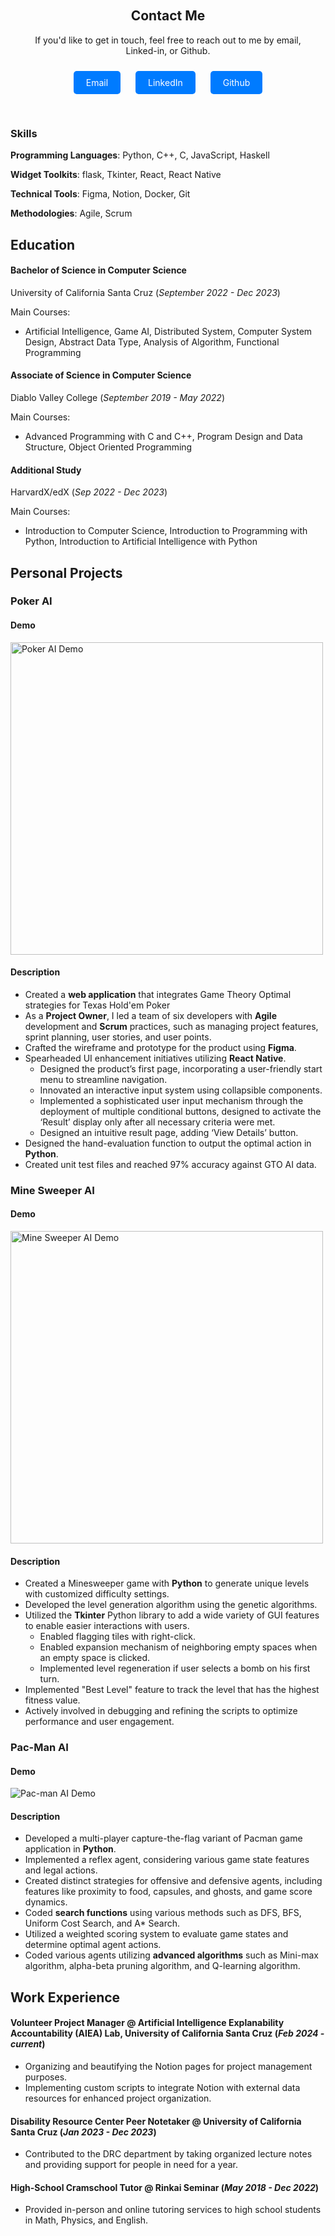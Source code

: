 <div class="contact-section">
    <h2>Contact Me</h2>
    <p>If you'd like to get in touch, feel free to reach out to me by email, Linked-in, or Github. </p>
    <a href="mailto:hayash.jun@gmail.com" class="contact-button">Email</a>
    <a href="https://www.linkedin.com/in/jun-hayashida-a34092244/" class="contact-button">LinkedIn</a>
    <a href="https://github.com/juhayash" class="contact-button">Github</a>
</div>

### Skills
**Programming Languages**: Python, C++, C, JavaScript, Haskell

**Widget Toolkits**: flask, Tkinter, React, React Native

**Technical Tools**: Figma, Notion, Docker, Git

**Methodologies**: Agile, Scrum

## Education		        		
#### Bachelor of Science in Computer Science
University of California Santa Cruz (_September 2022 - Dec 2023_)

Main Courses:
- Artificial Intelligence, Game AI, Distributed System, Computer System Design, Abstract Data Type, Analysis of Algorithm, Functional Programming

#### Associate of Science in Computer Science
Diablo Valley College (_September 2019 - May 2022_)

Main Courses:
- Advanced Programming with C and C++, Program Design and Data Structure, Object Oriented Programming

#### Additional Study
HarvardX/edX (_Sep 2022 - Dec 2023_)

Main Courses:
- Introduction to Computer Science, Introduction to Programming with Python, Introduction to Artificial Intelligence with Python

## Personal Projects
### Poker AI
#### Demo
  <img src="assets/gif/demo1.gif" width="500" alt="Poker AI Demo">


#### Description
- Created a **web application** that integrates Game Theory Optimal strategies for Texas Hold'em Poker
- As a **Project Owner**, I led a team of six developers with **Agile** development and **Scrum** practices, such as managing project features, sprint planning, user stories, and user points.
- Crafted the wireframe and prototype for the product using **Figma**.
- Spearheaded  UI enhancement initiatives utilizing **React Native**.
  * Designed the product’s first page, incorporating a user-friendly start menu to streamline navigation.
  * Innovated an interactive input system using collapsible components.
  * Implemented a sophisticated user input mechanism through the deployment of multiple conditional buttons, designed to activate the ‘Result’ display only after all necessary criteria were met. 
  * Designed an intuitive result page, adding ‘View Details’ button. 
- Designed the hand-evaluation function to output the optimal action in **Python**.
- Created unit test files and reached 97% accuracy against GTO AI data.

### Mine Sweeper AI
#### Demo
  <img src="assets/gif/demo2.gif" width="500" alt="Mine Sweeper AI Demo">


#### Description
- Created a Minesweeper game with **Python** to generate unique levels with customized difficulty settings.
- Developed the level generation algorithm using the genetic algorithms.
- Utilized the **Tkinter** Python library to add a wide variety of GUI features to enable easier interactions with users.
  * Enabled flagging tiles with right-click.
  * Enabled expansion mechanism of neighboring empty spaces when an empty space is clicked. 
  * Implemented level regeneration if user selects a bomb on his first turn.
- Implemented "Best Level" feature to track the level that has the highest fitness value.
- Actively involved in debugging and refining the scripts to optimize performance and user engagement.

### Pac-Man AI
#### Demo
  <img src="assets/gif/demo3.gif" alt="Pac-man AI Demo">

#### Description
- Developed a multi-player capture-the-flag variant of Pacman game application in **Python**.
- Implemented a reflex agent, considering various game state features and legal actions.
- Created distinct strategies for offensive and defensive agents, including features like proximity to food, capsules, and ghosts, and game score dynamics.
- Coded **search functions** using various methods such as DFS, BFS, Uniform Cost Search, and A* Search.
- Utilized a weighted scoring system to evaluate game states and determine optimal agent actions.
- Coded various agents utilizing **advanced algorithms** such as Mini-max algorithm, alpha-beta pruning algorithm, and Q-learning algorithm.


## Work Experience
#### Volunteer Project Manager @ Artificial Intelligence Explanability Accountability (AIEA) Lab, University of California Santa Cruz (_Feb 2024 - current_)
- Organizing and beautifying the Notion pages for project management purposes.
- Implementing custom scripts to integrate Notion with external data resources for enhanced project organization.

#### Disability Resource Center Peer Notetaker @ University of California Santa Cruz (_Jan 2023 - Dec 2023_)
- Contributed to the DRC department by taking organized lecture notes and providing support for people in need for a year.

#### High-School Cramschool Tutor @ Rinkai Seminar (_May 2018 - Dec 2022_)
- Provided in-person and online tutoring services to high school students in Math, Physics, and English.

<style>
    .contact-section {
        text-align: center;
        padding: 20px;
    }

    .contact-button {
        text-decoration: none;
        color: white;
        background-color: #007bff;
        padding: 10px 20px;
        border-radius: 5px;
        margin: 10px;
        display: inline-block;
    }

    .contact-button:hover {
        background-color: #0056b3;
    }
</style>
